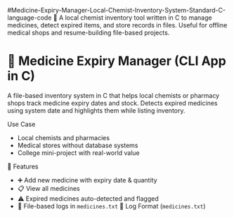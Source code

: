 #Medicine-Expiry-Manager-Local-Chemist-Inventory-System-Standard-C-language-code
🧪 A local chemist inventory tool written in C to manage medicines, detect expired items, and store records in files. Useful for offline medical shops and resume-building file-based projects.

# 🧪 Medicine Expiry Manager (CLI App in C)

A file-based inventory system in C that helps local chemists or pharmacy shops track medicine expiry dates and stock. Detects expired medicines using system date and highlights them while listing inventory.

 Use Case

- Local chemists and pharmacies
- Medical stores without database systems
- College mini-project with real-world value

🚀 Features

- ➕ Add new medicine with expiry date & quantity
- 📋 View all medicines
- ⚠️ Expired medicines auto-detected and flagged
- 💾 File-based logs in `medicines.txt`
 📁 Log Format (`medicines.txt`)

